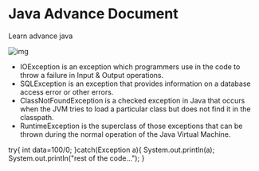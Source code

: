 # Java Advance Document
Learn advance java

![img](https://user-images.githubusercontent.com/99189713/164143960-a731dd7d-fc69-4dc4-a25f-4ecd6178bb53.png)

- IOException is an exception which programmers use in the code to throw a failure in Input & Output operations. 
- SQLException is an exception that provides information on a database access error or other errors.
- ClassNotFoundException is a checked exception in Java that occurs when the JVM tries to load a particular class but does not find it in the classpath.
- RuntimeException is the superclass of those exceptions that can be thrown during the normal operation of the Java Virtual Machine.

 try{
      int data=100/0;
 }catch(Exception a){
            System.out.println(a);
            System.out.println("rest of the code...");
  }
